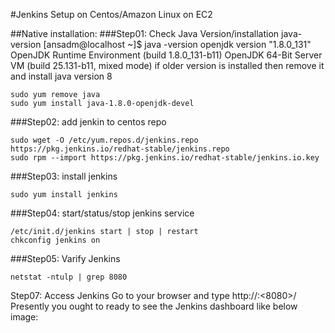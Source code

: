 #Jenkins Setup on Centos/Amazon Linux on EC2

##Native installation:
###Step01: Check Java Version/installation
java-version
[ansadm@localhost ~]$ java -version
openjdk version "1.8.0_131"
OpenJDK Runtime Environment (build 1.8.0_131-b11)
OpenJDK 64-Bit Server VM (build 25.131-b11, mixed mode)
if older version is installed then remove it and install java version 8

```
sudo yum remove java
sudo yum install java-1.8.0-openjdk-devel
```
###Step02: add jenkin to centos repo

```
sudo wget -O /etc/yum.repos.d/jenkins.repo https://pkg.jenkins.io/redhat-stable/jenkins.repo
sudo rpm --import https://pkg.jenkins.io/redhat-stable/jenkins.io.key
```
###Step03: install jenkins

```
sudo yum install jenkins
```
###Step04: start/status/stop jenkins service

```
/etc/init.d/jenkins start | stop | restart
chkconfig jenkins on
```
###Step05: Varify Jenkins
```
netstat -ntulp | grep 8080
```

Step07: Access Jenkins
Go to your browser and type http://<ipaddress>:<8080>/
Presently you ought to ready to see the Jenkins dashboard like below image:
